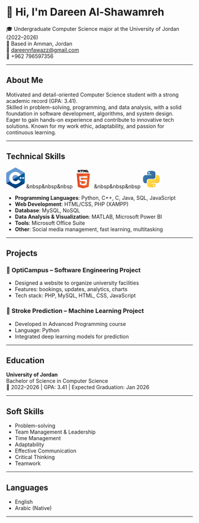 # 👋 Hi, I'm Dareen Al-Shawamreh

🎓 Undergraduate Computer Science major at the University of Jordan (2022–2026)  
📍 Based in Amman, Jordan  
📧 dareennfawazz@gmail.com  
📱 +962 796597356  

---

## About Me

Motivated and detail-oriented Computer Science student with a strong academic record (GPA: 3.41).  
Skilled in problem-solving, programming, and data analysis, with a solid foundation in software development, algorithms, and system design.  
Eager to gain hands-on experience and contribute to innovative tech solutions. Known for my work ethic, adaptability, and passion for continuous learning.

---

## Technical Skills
<img src="c++.png" alt="Screenshot" width="50"/> &nbsp&nbsp&nbsp <img src="html.png" alt="Screenshot" width="50"/> &nbsp&nbsp&nbsp <img src="python.jpg" alt="Screenshot" width="50"/>

- **Programming Languages**: Python, C++, C, Java, SQL, JavaScript  
- **Web Development**: HTML/CSS, PHP (XAMPP)  
- **Database**: MySQL, NoSQL  
- **Data Analysis & Visualization**: MATLAB, Microsoft Power BI  
- **Tools**: Microsoft Office Suite  
- **Other**: Social media management, fast learning, multitasking

---

## Projects

### 🔹 OptiCampus – Software Engineering Project
- Designed a website to organize university facilities  
- Features: bookings, updates, analytics, charts  
- Tech stack: PHP, MySQL, HTML, CSS, JavaScript

### 🔹 Stroke Prediction – Machine Learning Project
- Developed in Advanced Programming course  
- Language: Python  
- Integrated deep learning models for prediction

---

## Education

**University of Jordan**  
Bachelor of Science in Computer Science  
📅 2022–2026 | GPA: 3.41 | Expected Graduation: Jan 2026

---

## Soft Skills

- Problem-solving  
- Team Management & Leadership  
- Time Management  
- Adaptability  
- Effective Communication  
- Critical Thinking  
- Teamwork

---

## Languages

- English  
- Arabic (Native)

---

